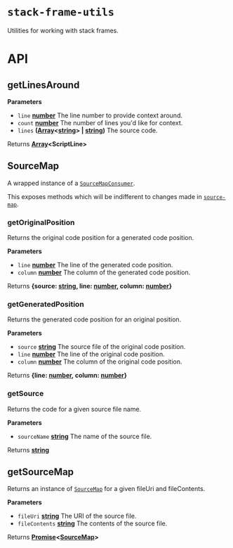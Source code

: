 # `stack-frame-utils`

Utilities for working with stack frames.

# API

<!-- Generated by documentation.js. Update this documentation by updating the source code. -->

## getLinesAround

**Parameters**

-   `line` **[number](https://developer.mozilla.org/en-US/docs/Web/JavaScript/Reference/Global_Objects/Number)** The line number to provide context around.
-   `count` **[number](https://developer.mozilla.org/en-US/docs/Web/JavaScript/Reference/Global_Objects/Number)** The number of lines you'd like for context.
-   `lines` **([Array](https://developer.mozilla.org/en-US/docs/Web/JavaScript/Reference/Global_Objects/Array)&lt;[string](https://developer.mozilla.org/en-US/docs/Web/JavaScript/Reference/Global_Objects/String)> | [string](https://developer.mozilla.org/en-US/docs/Web/JavaScript/Reference/Global_Objects/String))** The source code.

Returns **[Array](https://developer.mozilla.org/en-US/docs/Web/JavaScript/Reference/Global_Objects/Array)&lt;ScriptLine>** 

## SourceMap

A wrapped instance of a <code>[SourceMapConsumer](https://github.com/mozilla/source-map)</code>.

This exposes methods which will be indifferent to changes made in <code>[source-map](https://github.com/mozilla/source-map)</code>.

### getOriginalPosition

Returns the original code position for a generated code position.

**Parameters**

-   `line` **[number](https://developer.mozilla.org/en-US/docs/Web/JavaScript/Reference/Global_Objects/Number)** The line of the generated code position.
-   `column` **[number](https://developer.mozilla.org/en-US/docs/Web/JavaScript/Reference/Global_Objects/Number)** The column of the generated code position.

Returns **{source: [string](https://developer.mozilla.org/en-US/docs/Web/JavaScript/Reference/Global_Objects/String), line: [number](https://developer.mozilla.org/en-US/docs/Web/JavaScript/Reference/Global_Objects/Number), column: [number](https://developer.mozilla.org/en-US/docs/Web/JavaScript/Reference/Global_Objects/Number)}** 

### getGeneratedPosition

Returns the generated code position for an original position.

**Parameters**

-   `source` **[string](https://developer.mozilla.org/en-US/docs/Web/JavaScript/Reference/Global_Objects/String)** The source file of the original code position.
-   `line` **[number](https://developer.mozilla.org/en-US/docs/Web/JavaScript/Reference/Global_Objects/Number)** The line of the original code position.
-   `column` **[number](https://developer.mozilla.org/en-US/docs/Web/JavaScript/Reference/Global_Objects/Number)** The column of the original code position.

Returns **{line: [number](https://developer.mozilla.org/en-US/docs/Web/JavaScript/Reference/Global_Objects/Number), column: [number](https://developer.mozilla.org/en-US/docs/Web/JavaScript/Reference/Global_Objects/Number)}** 

### getSource

Returns the code for a given source file name.

**Parameters**

-   `sourceName` **[string](https://developer.mozilla.org/en-US/docs/Web/JavaScript/Reference/Global_Objects/String)** The name of the source file.

Returns **[string](https://developer.mozilla.org/en-US/docs/Web/JavaScript/Reference/Global_Objects/String)** 

## getSourceMap

Returns an instance of <code>[SourceMap](#sourcemap)</code> for a given fileUri and fileContents.

**Parameters**

-   `fileUri` **[string](https://developer.mozilla.org/en-US/docs/Web/JavaScript/Reference/Global_Objects/String)** The URI of the source file.
-   `fileContents` **[string](https://developer.mozilla.org/en-US/docs/Web/JavaScript/Reference/Global_Objects/String)** The contents of the source file.

Returns **[Promise](https://developer.mozilla.org/en-US/docs/Web/JavaScript/Reference/Global_Objects/Promise)&lt;[SourceMap](#sourcemap)>** 
